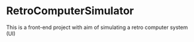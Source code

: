 # RetroComputerSimulator
This is a front-end project with aim of simulating a retro computer system (UI)

